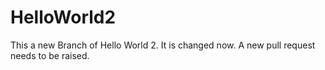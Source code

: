 # HelloWorld2
This a new Branch of Hello World 2. 
It is changed now.
A new pull request needs to be raised.
